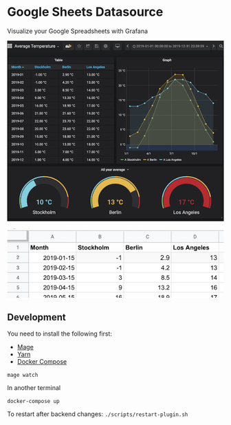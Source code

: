 # Google Sheets Datasource

Visualize your Google Spreadsheets with Grafana

![Visualize temperature date in Grafana Google Spreadsheets data source](./docs/img/dashboard.png)

![Average temperatures in Google Sheets](./docs/img/spreadsheet.png)

## Development

You need to install the following first:

- [Mage](https://magefile.org/)
- [Yarn](https://yarnpkg.com/)
- [Docker Compose](https://docs.docker.com/compose/)

```
mage watch
```

In another terminal

```
docker-compose up
```

To restart after backend changes:
`./scripts/restart-plugin.sh`
